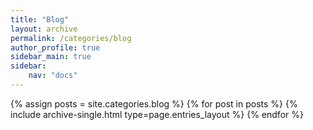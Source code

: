 ```yaml
---
title: "Blog"
layout: archive
permalink: /categories/blog
author_profile: true
sidebar_main: true
sidebar:
    nav: "docs"
---
```


{% assign posts = site.categories.blog %}
{% for post in posts %} {% include archive-single.html type=page.entries_layout %} {% endfor %}